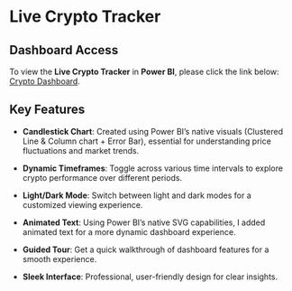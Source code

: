 # Live Crypto Tracker

## Dashboard Access
To view the **Live Crypto Tracker** in **Power BI**, please click the link below: 
[Crypto Dashboard](https://app.fabric.microsoft.com/view?r=eyJrIjoiMTRmMDE0MmMtNGVkNi00ZWQ2LTljY2EtNjViMmVmZTBmMjMzIiwidCI6IjA0NjZlNDc4LWQ5MjMtNDliOS1hZGYzLWRiYzI0MTVkOGEwZiJ9).

## Key Features

- **Candlestick Chart**:  Created using Power BI’s native visuals (Clustered Line & Column chart + Error Bar), essential for understanding price fluctuations and market trends.

- **Dynamic Timeframes**: Toggle across various time intervals to explore crypto performance over different periods.
  
- **Light/Dark Mode**: Switch between light and dark modes for a customized viewing experience.
  
- **Animated Text**: Using Power BI’s native SVG capabilities, I added animated text for a more dynamic dashboard experience.
  
- **Guided Tour**: Get a quick walkthrough of dashboard features for a smooth experience.
  
- **Sleek Interface**: Professional, user-friendly design for clear insights.
